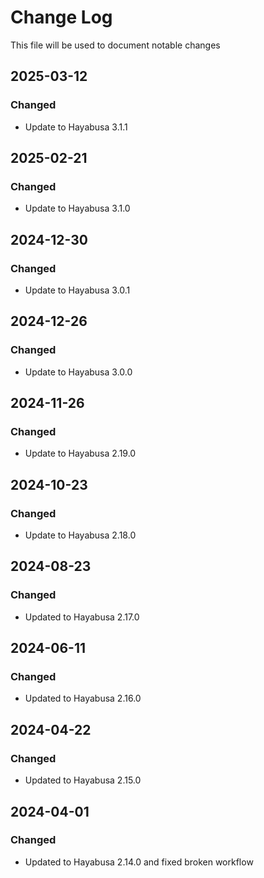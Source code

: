 # Change Log
<!-- markdownlint-disable MD024 -->
<!-- markdownlint-disable MD033 -->
This file will be used to document notable changes

## 2025-03-12

### Changed

- Update to Hayabusa 3.1.1

## 2025-02-21

### Changed

- Update to Hayabusa 3.1.0

## 2024-12-30

### Changed

- Update to Hayabusa 3.0.1

## 2024-12-26

### Changed

- Update to Hayabusa 3.0.0

## 2024-11-26

### Changed

- Update to Hayabusa 2.19.0

## 2024-10-23

### Changed

- Update to Hayabusa 2.18.0

## 2024-08-23

### Changed

- Updated to Hayabusa 2.17.0

## 2024-06-11

### Changed

- Updated to Hayabusa 2.16.0

## 2024-04-22

### Changed

- Updated to Hayabusa 2.15.0

## 2024-04-01

### Changed

- Updated to Hayabusa 2.14.0 and fixed broken workflow

